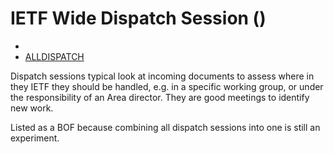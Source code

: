 # IETF Wide Dispatch Session () 
* <IETFschedule></IETFschedule>
* [ALLDISPATCH](https://datatracker.ietf.org/group/alldispatch/about/)

Dispatch sessions typical look at incoming documents to assess where in they IETF they should be handled, e.g. in a specific working group, or under the responsibility of an Area director. They are good meetings to identify new work.
 
Listed as a BOF because combining all dispatch sessions into one is still an experiment.
